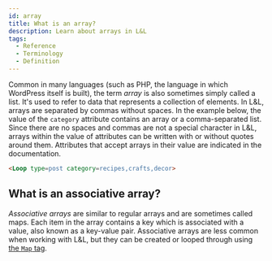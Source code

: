 ```yaml
---
id: array
title: What is an array?
description: Learn about arrays in L&L
tags:
  - Reference
  - Terminology
  - Definition
---
```

Common in many languages (such as PHP, the language in which WordPress itself is built), the term _array_ is also sometimes simply called a list. It's used to refer to data that represents a collection of elements. In L&L, arrays are separated by commas without spaces. In the example below, the value of the `category` attribute contains an array or a comma-separated list. Since there are no spaces and commas are not a special character in L&L, arrays within the value of attributes can be written with or without quotes around them. Attributes that accept arrays in their value are indicated in the documentation.

```html
<Loop type=post category=recipes,crafts,decor>
```

## What is an associative array?

_Associative arrays_ are similar to regular arrays and are sometimes called maps. Each item in the array contains a key which is associated with a value, also known as a key-value pair. Associative arrays are less common when working with L&L, but they can be created or looped through using [the `Map` tag](/dynamic-tags/map).